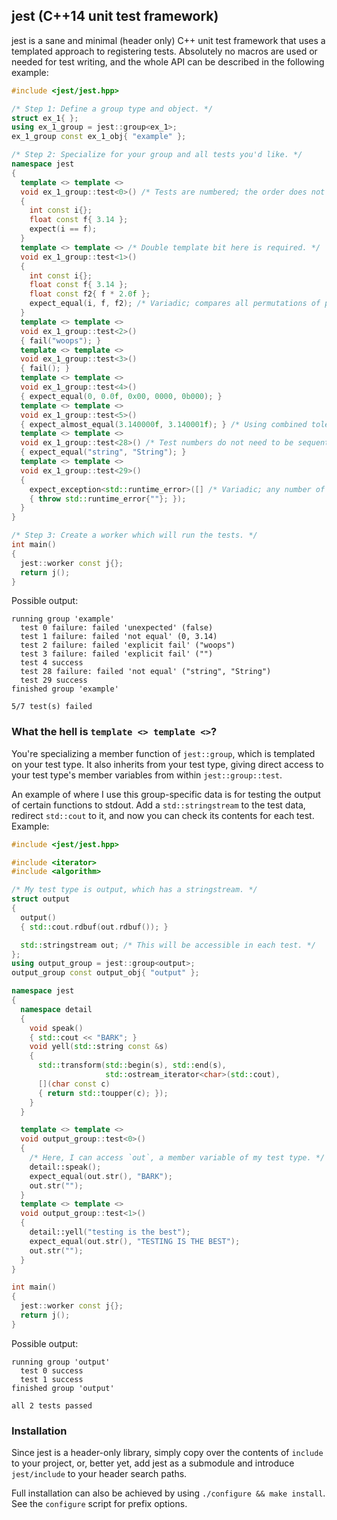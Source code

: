 jest (C++14 unit test framework)
---

jest is a sane and minimal (header only) C++ unit test framework that uses a templated approach to registering tests. Absolutely no macros are used or needed for test writing, and the whole API can be described in the following example:

```cpp
#include <jest/jest.hpp>

/* Step 1: Define a group type and object. */
struct ex_1{ };
using ex_1_group = jest::group<ex_1>;
ex_1_group const ex_1_obj{ "example" };

/* Step 2: Specialize for your group and all tests you'd like. */
namespace jest
{
  template <> template <>
  void ex_1_group::test<0>() /* Tests are numbered; the order does not matter. */
  {
    int const i{};
    float const f{ 3.14 };
    expect(i == f);
  }
  template <> template <> /* Double template bit here is required. */
  void ex_1_group::test<1>()
  {
    int const i{};
    float const f{ 3.14 };
    float const f2{ f * 2.0f };
    expect_equal(i, f, f2); /* Variadic; compares all permutations of pairs. */
  }
  template <> template <>
  void ex_1_group::test<2>()
  { fail("woops"); }
  template <> template <>
  void ex_1_group::test<3>()
  { fail(); }
  template <> template <>
  void ex_1_group::test<4>()
  { expect_equal(0, 0.0f, 0x00, 0000, 0b000); }
  template <> template <>
  void ex_1_group::test<5>()
  { expect_almost_equal(3.140000f, 3.140001f); } /* Using combined tolerance. */
  template <> template <>
  void ex_1_group::test<28>() /* Test numbers do not need to be sequential. */
  { expect_equal("string", "String"); }
  template <> template <>
  void ex_1_group::test<29>()
  {
    expect_exception<std::runtime_error>([] /* Variadic; any number of exception types. */
    { throw std::runtime_error{""}; });
  }
}

/* Step 3: Create a worker which will run the tests. */
int main()
{
  jest::worker const j{};
  return j();
}
```
Possible output:
```
running group 'example'
  test 0 failure: failed 'unexpected' (false)
  test 1 failure: failed 'not equal' (0, 3.14)
  test 2 failure: failed 'explicit fail' ("woops")
  test 3 failure: failed 'explicit fail' ("")
  test 4 success
  test 28 failure: failed 'not equal' ("string", "String")
  test 29 success
finished group 'example'

5/7 test(s) failed
```

### What the hell is `template <> template <>`?
You're specializing a member function of `jest::group`, which is templated on your test type. It also inherits from your test type, giving direct access to your test type's member variables from within `jest::group::test`.

An example of where I use this group-specific data is for testing the output of certain functions to stdout. Add a `std::stringstream` to the test data, redirect `std::cout` to it, and now you can check its contents for each test. Example:
```cpp
#include <jest/jest.hpp>

#include <iterator>
#include <algorithm>

/* My test type is output, which has a stringstream. */
struct output
{
  output()
  { std::cout.rdbuf(out.rdbuf()); }

  std::stringstream out; /* This will be accessible in each test. */
};
using output_group = jest::group<output>;
output_group const output_obj{ "output" };

namespace jest
{
  namespace detail
  {
    void speak()
    { std::cout << "BARK"; }
    void yell(std::string const &s)
    {
      std::transform(std::begin(s), std::end(s),
                     std::ostream_iterator<char>(std::cout),
      [](char const c)
      { return std::toupper(c); });
    }
  }

  template <> template <>
  void output_group::test<0>()
  {
    /* Here, I can access `out`, a member variable of my test type. */
    detail::speak();
    expect_equal(out.str(), "BARK");
    out.str("");
  }
  template <> template <>
  void output_group::test<1>()
  {
    detail::yell("testing is the best");
    expect_equal(out.str(), "TESTING IS THE BEST");
    out.str("");
  }
}

int main()
{
  jest::worker const j{};
  return j();
}
```
Possible output:
```
running group 'output'
  test 0 success
  test 1 success
finished group 'output'

all 2 tests passed
```

### Installation
Since jest is a header-only library, simply copy over the contents of `include` to your project, or, better yet, add jest as a submodule and introduce `jest/include` to your header search paths.  

Full installation can also be achieved by using `./configure && make install`. See the `configure` script for prefix options.  
